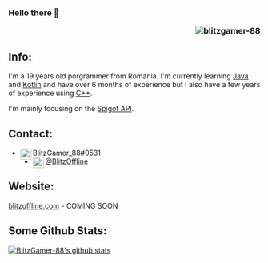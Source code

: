 ### Hello there 👋 <p align="right"> <img src="https://komarev.com/ghpvc/?username=blitzgamer-88" alt="blitzgamer-88"/> </p>

## Info:
I'm a 19 years old porgrammer from Romania.
I'm currently learning [Java](https://www.java.com) and [Kotlin](https://kotlinlang.org) and have over 6 months of experience but I also have a few years of experience using [C++](https://www.cplusplus.com).

I'm mainly focusing on the [Spigot API](https://hub.spigotmc.org/javadocs/bukkit/).

## Contact:
- <img align="left" alt="Discord" width="22px" src="https://imgur.com/IdQ1hNM.png" /> BlitzGamer_88#0531
- [<img align="left" alt="Twitter" width="22px" src="https://cdn.jsdelivr.net/npm/simple-icons@v3/icons/twitter.svg" /> @BlitzOffline](https://twitter.com/BlitzOffline)

## Website:
[blitzoffline.com](https://blitzoffline.com) - COMING SOON

## Some Github Stats:
[![BlitzGamer-88's github stats](https://github-readme-stats.vercel.app/api?username=BlitzGamer-88&count_private=true&show_icons=true&theme=radical)](https://github.com/anuraghazra/github-readme-stats)
